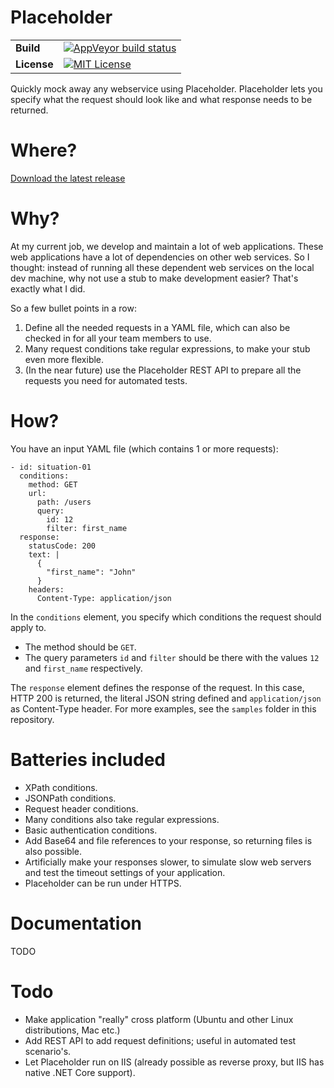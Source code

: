 # Placeholder

| | |
| --- | --- |
| **Build** | [![AppVeyor build status](https://ci.appveyor.com/api/projects/status/49hfasb3vg1r8l8e?svg=true)](https://ci.appveyor.com/project/dukeofharen/placeholder) |
| **License** | [![MIT License](https://img.shields.io/:license-mit-green.svg)](https://opensource.org/licenses/MIT) |

Quickly mock away any webservice using Placeholder. Placeholder lets you specify what the request should look like and what response needs to be returned.

# Where?
[Download the latest release](https://github.com/dukeofharen/placeholder/releases/latest)

# Why?
At my current job, we develop and maintain a lot of web applications. These web applications have a lot of dependencies on other web services. So I thought: instead of running all these dependent web services on the local dev machine, why not use a stub to make development easier? That's exactly what I did.

So a few bullet points in a row:
1. Define all the needed requests in a YAML file, which can also be checked in for all your team members to use.
1. Many request conditions take regular expressions, to make your stub even more flexible.
1. (In the near future) use the Placeholder REST API to prepare all the requests you need for automated tests.

# How?
You have an input YAML file (which contains 1 or more requests):

```
- id: situation-01
  conditions:
    method: GET
    url:
      path: /users
      query:
        id: 12
        filter: first_name
  response:
    statusCode: 200
    text: |
      {
        "first_name": "John"
      }
    headers:
      Content-Type: application/json
```

In the `conditions` element, you specify which conditions the request should apply to.
- The method should be `GET`.
- The query parameters `id` and `filter` should be there with the values `12` and `first_name` respectively.

The `response` element defines the response of the request. In this case, HTTP 200 is returned, the literal JSON string defined and `application/json` as Content-Type header. For more examples, see the `samples` folder in this repository.

# Batteries included
- XPath conditions.
- JSONPath conditions.
- Request header conditions.
- Many conditions also take regular expressions.
- Basic authentication conditions.
- Add Base64 and file references to your response, so returning files is also possible.
- Artificially make your responses slower, to simulate slow web servers and test the timeout settings of your application.
- Placeholder can be run under HTTPS.

# Documentation
TODO

# Todo
- Make application "really" cross platform (Ubuntu and other Linux distributions, Mac etc.)
- Add REST API to add request definitions; useful in automated test scenario's.
- Let Placeholder run on IIS (already possible as reverse proxy, but IIS has native .NET Core support).